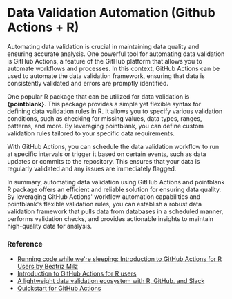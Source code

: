 # Data Validation Automation (Github Actions + R)

Automating data validation is crucial in maintaining data quality and ensuring accurate analysis. One powerful tool for automating data validation is GitHub Actions, a feature of the GitHub platform that allows you to automate workflows and processes. In this context, GitHub Actions can be used to automate the data validation framework, ensuring that data is consistently validated and errors are promptly identified.

One popular R package that can be utilized for data validation is **{pointblank}**. This package provides a simple yet flexible syntax for defining data validation rules in R. It allows you to specify various validation conditions, such as checking for missing values, data types, ranges, patterns, and more. By leveraging pointblank, you can define custom validation rules tailored to your specific data requirements.

With GitHub Actions, you can schedule the data validation workflow to run at specific intervals or trigger it based on certain events, such as data updates or commits to the repository. This ensures that your data is regularly validated and any issues are immediately flagged.

In summary, automating data validation using GitHub Actions and pointblank R package offers an efficient and reliable solution for ensuring data quality. By leveraging GitHub Actions' workflow automation capabilities and pointblank's flexible validation rules, you can establish a robust data validation framework that pulls data from databases in a scheduled manner, performs validation checks, and provides actionable insights to maintain high-quality data for analysis.

### Reference

-   [Running code while we're sleeping: Introduction to GitHub Actions for R Users by Beatriz Milz](https://www.youtube.com/watch?v=ZANp3oqcH_0)
-   [Introduction to GitHub Actions for R users](https://beatrizmilz.github.io/2022-gha-rladies-abuja/hands-on.html)
-   [A lightweight data validation ecosystem with R, GitHub, and Slack](https://emilyriederer.netlify.app/post/data-valid-lightweight/)
-   [Quickstart for GitHub Actions](https://docs.github.com/en/actions/quickstart)